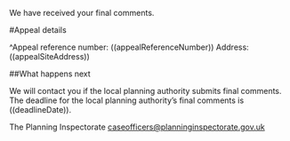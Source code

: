 We have received your final comments.

#Appeal details

^Appeal reference number: ((appealReferenceNumber))
Address: ((appealSiteAddress))

##What happens next

We will contact you if the local planning authority submits final comments. The deadline for the local planning authority’s final comments is ((deadlineDate)).

The Planning Inspectorate
caseofficers@planninginspectorate.gov.uk
